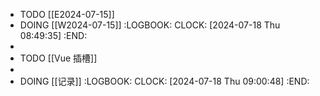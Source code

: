 - TODO [[E2024-07-15]]
- DOING [[W2024-07-15]]
  :LOGBOOK:
  CLOCK: [2024-07-18 Thu 08:49:35]
  :END:
-
- TODO [[Vue 插槽]]
-
- DOING [[记录]]
  :LOGBOOK:
  CLOCK: [2024-07-18 Thu 09:00:48]
  :END: